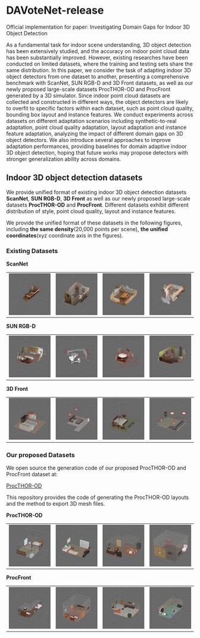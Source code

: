 # DAVoteNet-release
Official implementation for paper: Investigating Domain Gaps for Indoor 3D Object Detection

As a fundamental task for indoor scene understanding, 3D object detection has been extensively studied, and the accuracy on indoor point cloud data has been substantially improved. 
However, existing researches have been conducted on limited datasets, where the training and testing sets share the same distribution. 
In this paper, we consider the task of adapting indoor 3D object detectors from one dataset to another, presenting a comprehensive benchmark with ScanNet, SUN RGB-D and 3D Front datasets, as well as our newly proposed large-scale datasets ProcTHOR-OD and ProcFront generated by a 3D simulator. 
Since indoor point cloud datasets are collected and constructed in different ways, the object detectors are likely to overfit to specific factors within each dataset, such as point cloud quality, bounding box layout and instance features. 
We conduct experiments across datasets on different adaptation scenarios including synthetic-to-real adaptation, point cloud quality adaptation, layout adaptation and instance feature adaptation, analyzing the impact of different domain gaps on 3D object detectors. 
We also introduce several approaches to improve adaptation performances, providing baselines for domain adaptive indoor 3D object detection, hoping that future works may propose detectors with stronger generalization ability across domains.

## Indoor 3D object detection datasets

We provide unified format of existing indoor 3D object detection datasets **ScanNet**, **SUN RGB-D**, **3D Front**
as well as our newly proposed large-scale datasets **ProcTHOR-OD** and **ProcFront**.
Different datasets exhibit different distribution of style, point cloud quality, layout and instance features.

We provide the unified format of these datasets in the following figures, including **the same density**(20,000 points per scene),
**the unified coordinates**(xyz coordinate axis in the figures).

### Existing Datasets

**ScanNet**

<table>
  <tr>
    <td><img src="figures/scannet/01.png" width="100%"></td>
    <td><img src="figures/scannet/02.png" width="100%"></td>
    <td><img src="figures/scannet/03.png" width="100%"></td>
    <td><img src="figures/scannet/04.png" width="100%"></td>
  </tr>
</table>

**SUN RGB-D**

<table>
  <tr>
    <td><img src="figures/sunrgbd/01.png" width="100%"></td>
    <td><img src="figures/sunrgbd/02.png" width="100%"></td>
    <td><img src="figures/sunrgbd/03.png" width="100%"></td>
    <td><img src="figures/sunrgbd/04.png" width="100%"></td>
  </tr>
</table>

**3D Front**

<table>
  <tr>
    <td><img src="figures/3dfront/01.png" width="100%"></td>
    <td><img src="figures/3dfront/02.png" width="100%"></td>
    <td><img src="figures/3dfront/03.png" width="100%"></td>
    <td><img src="figures/3dfront/04.png" width="100%"></td>
  </tr>
</table>


### Our proposed Datasets

We open source the generation code of our proposed ProcTHOR-OD and ProcFront dataset at:

[ProcTHOR-OD](https://github.com/JeremyZhao1998/ProcTHOR-OD)

This repository provides the code of generating the ProcTHOR-OD layouts and the method to export 3D mesh files.

**ProcTHOR-OD**

<table>
  <tr>
    <td><img src="figures/procthor/01.png" width="100%"></td>
    <td><img src="figures/procthor/02.png" width="100%"></td>
    <td><img src="figures/procthor/03.png" width="100%"></td>
    <td><img src="figures/procthor/04.png" width="100%"></td>
  </tr>
</table>

**ProcFront**

<table>
  <tr>
    <td><img src="figures/procfront/01.png" width="100%"></td>
    <td><img src="figures/procfront/02.png" width="100%"></td>
    <td><img src="figures/procfront/03.png" width="100%"></td>
    <td><img src="figures/procfront/04.png" width="100%"></td>
  </tr>
</table>
